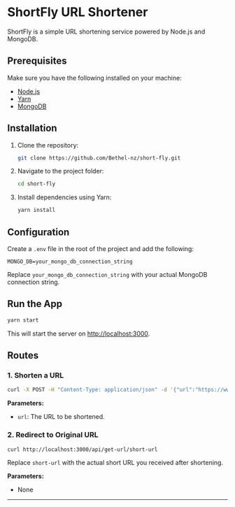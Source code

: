

# ShortFly URL Shortener

ShortFly is a simple URL shortening service powered by Node.js and MongoDB.

## Prerequisites

Make sure you have the following installed on your machine:

- [Node.js](https://nodejs.org/)
- [Yarn](https://yarnpkg.com/)
- [MongoDB](https://www.mongodb.com/try/download/community)

## Installation

1. Clone the repository:

   ```bash
   git clone https://github.com/Bethel-nz/short-fly.git
   ```

2. Navigate to the project folder:

   ```bash
   cd short-fly
   ```

3. Install dependencies using Yarn:

   ```bash
   yarn install
   ```

## Configuration

Create a `.env` file in the root of the project and add the following:

```env
MONGO_DB=your_mongo_db_connection_string
```

Replace `your_mongo_db_connection_string` with your actual MongoDB connection string.

## Run the App

```bash
yarn start
```

This will start the server on [http://localhost:3000](http://localhost:3000).

## Routes

### 1. Shorten a URL

```bash
curl -X POST -H "Content-Type: application/json" -d '{"url":"https://www.example.com"}' http://localhost:3000/api/shorten-url
```

**Parameters:**

- `url`: The URL to be shortened.

### 2. Redirect to Original URL

```bash
curl http://localhost:3000/api/get-url/short-url
```

Replace `short-url` with the actual short URL you received after shortening.

**Parameters:**

- None

---


